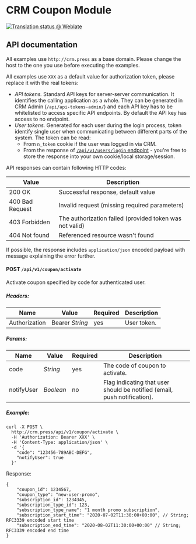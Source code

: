 # CRM Coupon Module

[![Translation status @ Weblate](https://hosted.weblate.org/widgets/remp-crm/-/coupon-module/svg-badge.svg)](https://hosted.weblate.org/projects/remp-crm/coupon-module/)

## API documentation

All examples use `http://crm.press` as a base domain. Please change the host to the one you use
before executing the examples.

All examples use `XXX` as a default value for authorization token, please replace it with the
real tokens:

* *API tokens.* Standard API keys for server-server communication. It identifies the calling application as a whole.
They can be generated in CRM Admin (`/api/api-tokens-admin/`) and each API key has to be whitelisted to access
specific API endpoints. By default the API key has access to no endpoint. 
* *User tokens.* Generated for each user during the login process, token identify single user when communicating between
different parts of the system. The token can be read:
    * From `n_token` cookie if the user was logged in via CRM.
    * From the response of [`/api/v1/users/login` endpoint](https://github.com/remp2020/crm-users-module#post-apiv1userslogin) -
    you're free to store the response into your own cookie/local storage/session.

API responses can contain following HTTP codes:

| Value | Description |
| --- | --- |
| 200 OK | Successful response, default value | 
| 400 Bad Request | Invalid request (missing required parameters) | 
| 403 Forbidden | The authorization failed (provided token was not valid) | 
| 404 Not found | Referenced resource wasn't found | 

If possible, the response includes `application/json` encoded payload with message explaining
the error further.


#### POST `/api/v1/coupon/activate`

Activate coupon specified by code for authenticated user.


##### *Headers:*

| Name | Value | Required | Description |
| --- | --- | --- | --- |
| Authorization | Bearer *String* | yes | User token. |

##### *Params:*

| Name | Value | Required | Description |
| --- |---| --- | --- |
| code | *String* | yes | The code of coupon to activate.|
| notifyUser | *Boolean* | no | Flag indicating that user should be notified (email, push notification).|

##### *Example:*

```shell
curl -X POST \
  http://crm.press/api/v1/coupon/activate \
  -H 'Authorization: Bearer XXX' \
  -H 'Content-Type: application/json' \
  -d '{
    "code": "123456-789ABC-DEFG",
    "notifyUser": true
  }'
```

Response:

```json5
{
    "coupon_id": 1234567,
    "coupon_type": "new-user-promo",
    "subscription_id": 1234345,
    "subscription_type_id": 123,
    "subscription_type_name": "1 month promo subscription",
    "subscription_start_time": "2020-07-02T11:30:00+00:00", // String; RFC3339 encoded start time
    "subscription_end_time": "2020-08-02T11:30:00+00:00" // String; RFC3339 encoded end time
}
```
